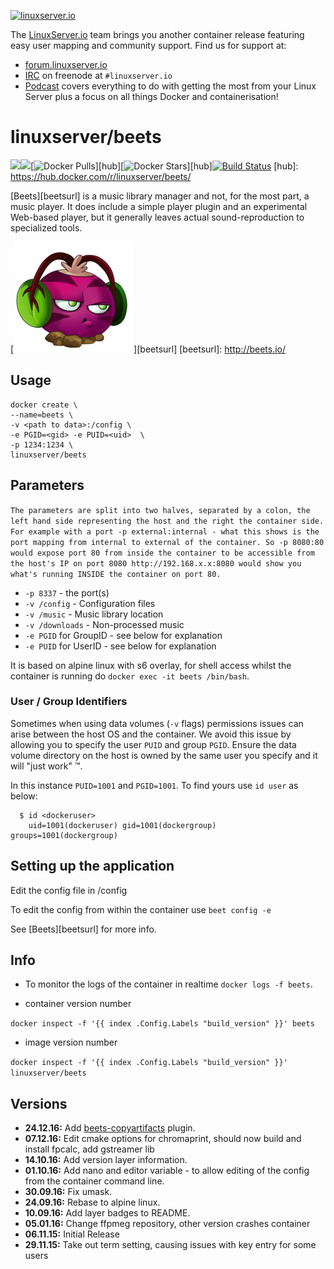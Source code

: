 [linuxserverurl]: https://linuxserver.io
[forumurl]: https://forum.linuxserver.io
[ircurl]: https://www.linuxserver.io/irc/
[podcasturl]: https://www.linuxserver.io/podcast/

[![linuxserver.io](https://raw.githubusercontent.com/linuxserver/docker-templates/master/linuxserver.io/img/linuxserver_medium.png)][linuxserverurl]

The [LinuxServer.io][linuxserverurl] team brings you another container release featuring easy user mapping and community support. Find us for support at:
* [forum.linuxserver.io][forumurl]
* [IRC][ircurl] on freenode at `#linuxserver.io`
* [Podcast][podcasturl] covers everything to do with getting the most from your Linux Server plus a focus on all things Docker and containerisation!

# linuxserver/beets
[![](https://images.microbadger.com/badges/version/linuxserver/beets.svg)](https://microbadger.com/images/linuxserver/beets "Get your own version badge on microbadger.com")[![](https://images.microbadger.com/badges/image/linuxserver/beets.svg)](http://microbadger.com/images/linuxserver/beets "Get your own image badge on microbadger.com")[![Docker Pulls](https://img.shields.io/docker/pulls/linuxserver/beets.svg)][hub][![Docker Stars](https://img.shields.io/docker/stars/linuxserver/beets.svg)][hub][![Build Status](http://jenkins.linuxserver.io:8080/buildStatus/icon?job=Dockers/LinuxServer.io/linuxserver-beets)](http://jenkins.linuxserver.io:8080/job/Dockers/job/LinuxServer.io/job/linuxserver-beets/)
[hub]: https://hub.docker.com/r/linuxserver/beets/

[Beets][beetsurl] is a music library manager and not, for the most part, a music player. It does include a simple player plugin and an experimental Web-based player, but it generally leaves actual sound-reproduction to specialized tools.

[![beets](https://raw.githubusercontent.com/linuxserver/docker-templates/master/linuxserver.io/img/beets-icon.png)][beetsurl]
[beetsurl]: http://beets.io/

## Usage

```
docker create \
--name=beets \
-v <path to data>:/config \
-e PGID=<gid> -e PUID=<uid>  \
-p 1234:1234 \
linuxserver/beets
```

## Parameters

`The parameters are split into two halves, separated by a colon, the left hand side representing the host and the right the container side. 
For example with a port -p external:internal - what this shows is the port mapping from internal to external of the container.
So -p 8080:80 would expose port 80 from inside the container to be accessible from the host's IP on port 8080
http://192.168.x.x:8080 would show you what's running INSIDE the container on port 80.`


* `-p 8337` - the port(s)
* `-v /config` - Configuration files
* `-v /music` - Music library location
* `-v /downloads` - Non-processed music
* `-e PGID` for GroupID - see below for explanation
* `-e PUID` for UserID - see below for explanation

It is based on alpine linux with s6 overlay, for shell access whilst the container is running do `docker exec -it beets /bin/bash`.

### User / Group Identifiers

Sometimes when using data volumes (`-v` flags) permissions issues can arise between the host OS and the container. We avoid this issue by allowing you to specify the user `PUID` and group `PGID`. Ensure the data volume directory on the host is owned by the same user you specify and it will "just work" ™.

In this instance `PUID=1001` and `PGID=1001`. To find yours use `id user` as below:

```
  $ id <dockeruser>
    uid=1001(dockeruser) gid=1001(dockergroup) groups=1001(dockergroup)
```

## Setting up the application 

Edit the config file in /config

To edit the config from within the container use `beet config -e`

See [Beets][beetsurl] for more info.

## Info

* To monitor the logs of the container in realtime `docker logs -f beets`.

* container version number 

`docker inspect -f '{{ index .Config.Labels "build_version" }}' beets`

* image version number

`docker inspect -f '{{ index .Config.Labels "build_version" }}' linuxserver/beets`


## Versions

+ **24.12.16:** Add [beets-copyartifacts](https://github.com/sbarakat/beets-copyartifacts) plugin.
+ **07.12.16:** Edit cmake options for chromaprint, should now build and install fpcalc, add gstreamer lib
+ **14.10.16:** Add version layer information.
+ **01.10.16:** Add nano and editor variable -
to allow editing of the config from the container command line.
+ **30.09.16:** Fix umask.
+ **24.09.16:** Rebase to alpine linux.
+ **10.09.16:** Add layer badges to README.
+ **05.01.16:** Change ffpmeg repository, other version crashes container
+ **06.11.15:** Initial Release
+ **29.11.15:** Take out term setting, causing issues with key entry for some users
